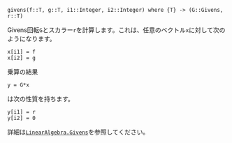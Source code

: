```
givens(f::T, g::T, i1::Integer, i2::Integer) where {T} -> (G::Givens, r::T)
```

Givens回転`G`とスカラー`r`を計算します。これは、任意のベクトル`x`に対して次のようになります。

```
x[i1] = f
x[i2] = g
```

乗算の結果

```
y = G*x
```

は次の性質を持ちます。

```
y[i1] = r
y[i2] = 0
```

詳細は[`LinearAlgebra.Givens`](@ref)を参照してください。
